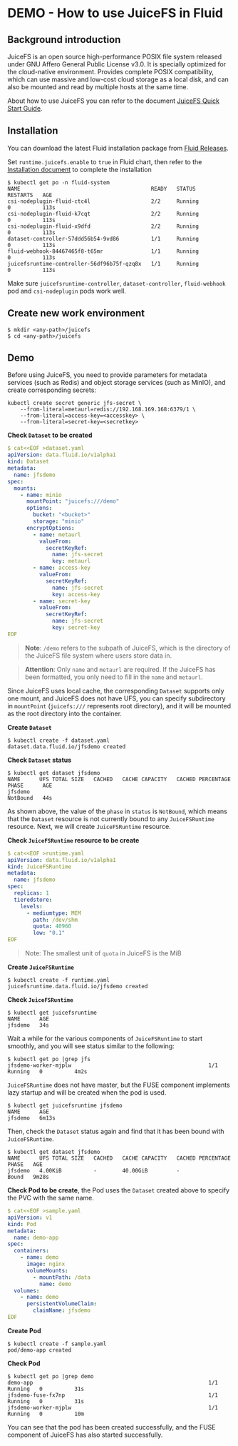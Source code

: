 # DEMO - How to use JuiceFS in Fluid

## Background introduction

JuiceFS is an open source high-performance POSIX file system released under GNU Affero General Public License v3.0. It is specially optimized for the cloud-native environment. Provides complete POSIX compatibility, which can use massive and low-cost cloud storage as a local disk, and can also be mounted and read by multiple hosts at the same time.

About how to use JuiceFS you can refer to the document [JuiceFS Quick Start Guide](https://juicefs.com/docs/community/quick_start_guide).

## Installation

You can download the latest Fluid installation package from [Fluid Releases](https://github.com/fluid-cloudnative/fluid/releases).

Set `runtime.juicefs.enable` to `true` in Fluid chart, then refer to the [Installation document](../userguide/install.md) to complete the installation

```shell
$ kubectl get po -n fluid-system
NAME                                         READY   STATUS              RESTARTS   AGE
csi-nodeplugin-fluid-ctc4l                   2/2     Running             0          113s
csi-nodeplugin-fluid-k7cqt                   2/2     Running             0          113s
csi-nodeplugin-fluid-x9dfd                   2/2     Running             0          113s
dataset-controller-57ddd56b54-9vd86          1/1     Running             0          113s
fluid-webhook-84467465f8-t65mr               1/1     Running             0          113s
juicefsruntime-controller-56df96b75f-qzq8x   1/1     Running             0          113s
```

Make sure `juicefsruntime-controller`, `dataset-controller`, `fluid-webhook` pod and `csi-nodeplugin` pods work well.

## Create new work environment

```shell
$ mkdir <any-path>/juicefs
$ cd <any-path>/juicefs
```

## Demo

Before using JuiceFS, you need to provide parameters for metadata services (such as Redis) and object storage services (such as MinIO), and create corresponding secrets:

```shell
kubectl create secret generic jfs-secret \
    --from-literal=metaurl=redis://192.168.169.168:6379/1 \
    --from-literal=access-key=<accesskey> \
    --from-literal=secret-key=<secretkey>
```

**Check `Dataset` to be created**

```yaml
$ cat<<EOF >dataset.yaml
apiVersion: data.fluid.io/v1alpha1
kind: Dataset
metadata:
  name: jfsdemo
spec:
  mounts:
    - name: minio
      mountPoint: "juicefs:///demo"
      options:
        bucket: "<bucket>"
        storage: "minio"
      encryptOptions:
        - name: metaurl
          valueFrom:
            secretKeyRef:
              name: jfs-secret
              key: metaurl
        - name: access-key
          valueFrom:
            secretKeyRef:
              name: jfs-secret
              key: access-key
        - name: secret-key
          valueFrom:
            secretKeyRef:
              name: jfs-secret
              key: secret-key
EOF
```

> **Note**: `/demo` refers to the subpath of JuiceFS, which is the directory of the JuiceFS file system where users store data in.

> **Attention**: Only `name` and `metaurl` are required. If the JuiceFS has been formatted, you only need to fill in the `name` and `metaurl`.

Since JuiceFS uses local cache, the corresponding `Dataset` supports only one mount, and JuiceFS does not have UFS, you can specify subdirectory in `mountPoint` (`juicefs:///` represents root directory), and it will be mounted as the root directory into the container.

**Create `Dataset`**
```shell
$ kubectl create -f dataset.yaml
dataset.data.fluid.io/jfsdemo created
```

**Check `Dataset` status**
```shell
$ kubectl get dataset jfsdemo
NAME      UFS TOTAL SIZE   CACHED   CACHE CAPACITY   CACHED PERCENTAGE   PHASE      AGE
jfsdemo                                                                  NotBound   44s
```

As shown above, the value of the `phase` in `status` is `NotBound`, which means that the `Dataset` resource is not currently bound to any `JuiceFSRuntime` resource. Next, we will create `JuiceFSRuntime` resource.

**Check `JuiceFSRuntime` resource to be create**

```yaml
$ cat<<EOF >runtime.yaml
apiVersion: data.fluid.io/v1alpha1
kind: JuiceFSRuntime
metadata:
  name: jfsdemo
spec:
  replicas: 1
  tieredstore:
    levels:
      - mediumtype: MEM
        path: /dev/shm
        quota: 40960
        low: "0.1"
EOF
```

> Note: The smallest unit of `quota` in JuiceFS is the MiB

**Create `JuiceFSRuntime`**

```shell
$ kubectl create -f runtime.yaml
juicefsruntime.data.fluid.io/jfsdemo created
```

**Check `JuiceFSRuntime`**
```shell
$ kubectl get juicefsruntime
NAME      AGE
jfsdemo   34s
```

Wait a while for the various components of `JuiceFSRuntime` to start smoothly, and you will see status similar to the following:

```shell
$ kubectl get po |grep jfs
jfsdemo-worker-mjplw                                           1/1     Running   0          4m2s
```

`JuiceFSRuntime` does not have master, but the FUSE component implements lazy startup and will be created when the pod is used.

```shell
$ kubectl get juicefsruntime jfsdemo
NAME      AGE
jfsdemo   6m13s
```

Then, check the `Dataset` status again and find that it has been bound with `JuiceFSRuntime`.

```shell
$ kubectl get dataset jfsdemo
NAME      UFS TOTAL SIZE   CACHED   CACHE CAPACITY   CACHED PERCENTAGE   PHASE   AGE
jfsdemo   4.00KiB          -        40.00GiB         -                   Bound   9m28s
```

**Check Pod to be create**, the Pod uses the `Dataset` created above to specify the PVC with the same name.

```yaml
$ cat<<EOF >sample.yaml
apiVersion: v1
kind: Pod
metadata:
  name: demo-app
spec:
  containers:
    - name: demo
      image: nginx
      volumeMounts:
        - mountPath: /data
          name: demo
  volumes:
    - name: demo
      persistentVolumeClaim:
        claimName: jfsdemo
EOF
```

**Create Pod**

```shell
$ kubectl create -f sample.yaml
pod/demo-app created
```

**Check Pod**
```shell
$ kubectl get po |grep demo
demo-app                                                       1/1     Running   0          31s
jfsdemo-fuse-fx7np                                             1/1     Running   0          31s
jfsdemo-worker-mjplw                                           1/1     Running   0          10m
```

You can see that the pod has been created successfully, and the FUSE component of JuiceFS has also started successfully.
